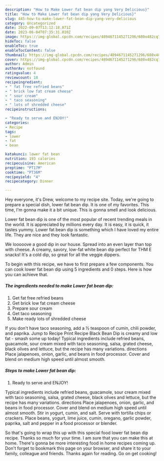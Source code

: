 ```yaml
---
description: "How to Make Lower fat bean dip yang Very Delicious}"
title: "How to Make Lower fat bean dip yang Very Delicious}"
slug: 445-how-to-make-lower-fat-bean-dip-yang-very-delicious
category: Uncategorized
date: 2022-09-07T13:12:18.871Z
date: 2023-06-04T07:35:31.010Z
image: https://img-global.cpcdn.com/recipes/4894671145271296/680x482cq70/lower-fat-bean-dip-recipe-main-photo.jpg
hideToc: false
enableToc: true
enableTocContent: false
thumbnail: https://img-global.cpcdn.com/recipes/4894671145271296/680x482cq70/lower-fat-bean-dip-recipe-main-photo.jpg
cover: https://img-global.cpcdn.com/recipes/4894671145271296/680x482cq70/lower-fat-bean-dip-recipe-main-photo.jpg
author: Admin
authorAv: notfound
ratingvalue: 4
reviewcount: 18
recipeingredient:
- " fat free refried beans"
- " brick low fat cream cheese"
- " sour cream"
- " taco seasoning"
- " lots of shredded cheese"
recipeinstructions:

- "Ready to serve and ENJOY!"
categories:
- Recipe
tags:
- lower
- fat
- bean

katakunci: lower fat bean 
nutrition: 193 calories
recipecuisine: American
preptime: "PT17M"
cooktime: "PT36M"
recipeyield: "4"
recipecategory: Dinner

---
```



Hey everyone, it's Drew, welcome to my recipe site. Today, we're going to prepare a special dish, lower fat bean dip. It is one of my favorites. This time, I'm gonna make it a bit unique. This is gonna smell and look delicious.

Lower fat bean dip is one of the most popular of recent trending meals in the world. It is appreciated by millions every day. It is easy, it is quick, it tastes yummy. Lower fat bean dip is something which I have loved my entire life. They are nice and they look fantastic.

We looooove a good dip in our house. Spread into an even layer than top with cheese. A creamy, savory, low-fat white bean dip perfect for THM E snacks! It&#39;s a cold dip, so great for all the veggie dippers.


To begin with this recipe, we have to first prepare a few components. You can cook lower fat bean dip using 5 ingredients and 0 steps. Here is how you can achieve that.

<!--inarticleads1-->

##### The ingredients needed to make Lower fat bean dip:

1. Get  fat free refried beans
1. Get  brick low fat cream cheese
1. Prepare  sour cream
1. Get  taco seasoning
1. Make ready  lots of shredded cheese


If you don&#39;t have taco seasoning, add a ½ teaspoon of cumin, chili powder, and paprika. Jump to Recipe Print Recipe Black Bean Dip is creamy and low fat - smash some up today! Typical ingredients include refried beans, guacamole, sour cream mixed with taco seasoning, salsa, grated cheese, black olives and lettuce, but the recipe has many variations. directions Place jalapenoes, onion, garlic, and beans in food processor. Cover and blend on medium high speed until almost smooth. 

<!--inarticleads2-->

##### Steps to make Lower fat bean dip:


1. Ready to serve and ENJOY!

Typical ingredients include refried beans, guacamole, sour cream mixed with taco seasoning, salsa, grated cheese, black olives and lettuce, but the recipe has many variations. directions Place jalapenoes, onion, garlic, and beans in food processor. Cover and blend on medium high speed until almost smooth. Stir in yogurt, cumin, and salt. Serve with tortilla chips or crackers. Place beans, yogurt, lime juice, cumin, oregano, garlic powder, paprika, salt and pepper in a food processor or blender. 

So that's going to wrap this up with this special food lower fat bean dip recipe. Thanks so much for your time. I am sure that you can make this at home. There's gonna be more interesting food in home recipes coming up. Don't forget to bookmark this page on your browser, and share it to your family, colleague and friends. Thanks again for reading. Go on get cooking!
